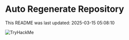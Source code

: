 # Auto Regenerate Repository

This README was last updated: 2025-03-15 05:08:10

 ![TryHackMe](https://tryhackme.com/badge/533634)